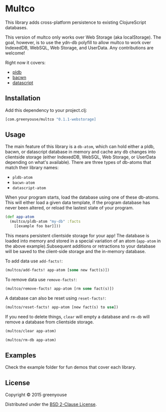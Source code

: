 # Multco

This library adds cross-platform persistence to existing ClojureScript
databases.

This version of multco only works over Web Storage (aka
localStorage). The goal, however, is to use the ydn-db polyfill to allow
multco to work over IndexedDB, WebSQL, Web Storage, and UserData. Any
contributions are welcome! 

Right now it covers:
* [pldb](https://github.com/clojure/core.logic) 
* [bacwn](https://github.com/fogus/bacwn)
* [datascript](https://github.com/tonsky/datascript)

## Installation

Add this dependency to your project.clj:
```clj
[com.greenyouse/multco "0.1.1-webstorage]
```

## Usage

The main feature of this library is a `db-atom`, which can hold either a
pldb, bacwn, or datascript database in memory and cache any db changes
into clientside storage (either IndexedDB, WebSQL, Web Storage, or
UserData depending on what's available). There are three types of
db-atoms that match their library names: 

* `pldb-atom`
* `bacwn-atom`
* `datascript-atom`

When your program starts, load the database using one of these
db-atoms. This will either load a given data template, if the program
database has never been altered, or reload the lastest state of your
program.   


```clj
(def app-atom
  (multco/pldb-atom "my-db" :facts 
    [[example foo bar]]))
```

This means persistent clientside storage for your app! The database is
loaded into memory and stored in a special variation of an atom
(`app-atom` in the above example).Subsequent additions or retractions to
your database will be saved to the client-side storage and the in-memory
database. 

To add data use `add-facts!`:

```clj
(multco/add-facts! app-atom [some new fact(s)])
```

To remove data use `remove-facts!`:

```clj
(multco/remove-facts! app-atom [rm some fact(s)])
```

A database can also be reset using `reset-facts!`:

```clj
(multco/reset-facts! app-atom [new fact(s) to use])
```

If you need to delete things, `clear` will empty a database and `rm-db`
will remove a database from clientside storage.

```clj
(multco/clear app-atom)

(multco/rm-db app-atom)
```

## Examples

Check the example folder for fun demos that cover each library.


## License

Copyright © 2015 greenyouse

Distributed under the [BSD 2-Clause License](http://www.opensource.org/licenses/BSD-2-Clause).
